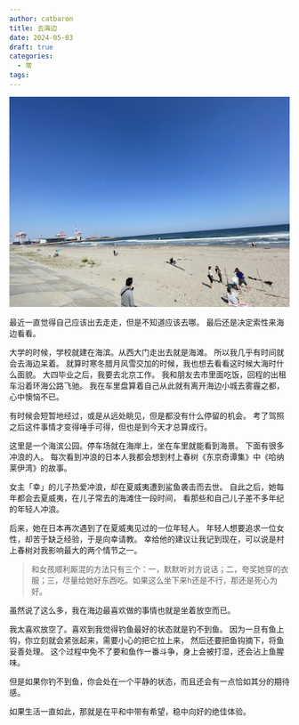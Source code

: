 ```yaml
---
author: catbaron
title: 去海边
date: 2024-05-03
draft: true
categories:
  - 常
tags:
---
```

![](https://raw.githubusercontent.com/catbaron0/pic/main/images/202453142438.png)

最近一直觉得自己应该出去走走，但是不知道应该去哪。
最后还是决定索性来海边看看。

大学的时候，学校就建在海滨。从西大门走出去就是海滩。
所以我几乎有时间就会去海边呆着。
就算时寒冬腊月风雪交加的时候，我也想去看看这时候大海时什么面貌。
大四毕业之后，我要去北京工作。
我和朋友去市里面吃饭，回程的出租车沿着环海公路飞驰。
我在车里盘算着自己从此就有离开海边小城去雾霾之都，心中懊恼不已。

有时候会短暂地经过，或是从远处眺见，但是都没有什么停留的机会。
考了驾照之后这件事情才变得唾手可得，但也是到今天才总算成行。

这里是一个海滨公园。停车场就在海岸上，坐在车里就能看到海景。
下面有很多冲浪的人。
每次看到冲浪的日本人我都会想到村上春树《东京奇谭集》中《哈纳莱伊湾》的故事。

女主「幸」的儿子热爱冲浪，却在夏威夷遭到鲨鱼袭击而去世。
自此之后，她每年都会去夏威夷，在儿子常去的海滩住一段时间，
看那些和自己儿子差不多年纪的年轻人冲浪。

后来，她在日本再次遇到了在夏威夷见过的一位年轻人。
年轻人想要追求一位女性，却苦于缺乏经验，于是向幸请教。
幸给他的建议让我记到现在，可以说是村上春树对我影响最大的两个情节之一。
> 和女孩顺利厮混的方法只有三个：一，默默听对方说话；二，夸奖她穿的衣服；三，尽量给她好东西吃。如果这么坐下来h还是不行，那还是死心为好。

虽然说了这么多，我在海边最喜欢做的事情也就是坐着放空而已。

我太喜欢放空了。喜欢到我觉得钓鱼最好的状态就是钓不到鱼。
因为一旦有鱼上钩，你立刻就会紧张起来，需要小心的把它拉上来，
然后还要把鱼钩摘下，将鱼妥善处理。
这个过程中免不了要和鱼作一番斗争，身上会被打湿，还会沾上鱼腥味。

但是如果你钓不到鱼，你会处在一个平静的状态，而且还会有一点恰如其分的期待感。

如果生活一直如此，那就是在平和中带有希望，稳中向好的绝佳体验。

